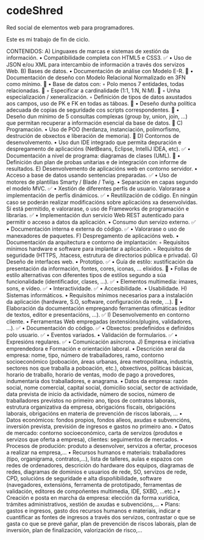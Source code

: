 # codeShred
Red social de elementos web para programadores.

Este es mi trabajo de fin de ciclo.

CONTENIDOS:
A) Linguaxes de marcas e sistemas de xestión da información.
• Compatibilidade completa con HTML5 e CSS3. ✅
• Uso de JSON e/ou XML para intercambio de información a través dos servizos Web.
B) Bases de datos.
• Documentación de análise con Modelo E-R. 🔄
• Documentación de deseño con Modelo Relacional Normalizado en 3FN como mínimo. 🔄
• Base de datos con:
◦ Polo menos 7 entidades, todas relacionadas. 🔄
◦ Especificar a cardinalidade (1:1, 1:N, N:M). 🔄
◦ Unha especialización / xeneralización.
◦ Definición de tipos de datos axustados aos campos, uso de PK e FK en todas as táboas. 🔄
• Deseño dunha política adecuada de copias de seguridade cos scripts correspondentes. 🔄
• Deseño dun mínimo de 5 consultas complexas (group by, union, join, …) que permitan recuperar a información esencial da base de datos. 🔄
C) Programación.
• Uso de POO (herdanza, instanciación, polimorfismo, destrución de obxectos e liberación de memoria). 🔄
D) Contornos de desenvolvemento.
• Uso dun IDE integrado que permita depuración e despregamento de aplicacións (NetBeans, Eclipse, IntelliJ IDEA, etc). ✅
• Documentación a nivel de programa: diagramas de clases (UML). 🔄
• Definición dun plan de probas unitarias e de integración con informe de resultados.
E) Desenvolvemento de aplicacións web en contorno servidor.
• Acceso a base de datos usando sentencias preparadas. ✅
• Uso de motores de plantillas Smarty / Blade / Twig. 
• Separación en capas segundo el modelo MVC. ✅
• Xestión de diferentes perfís de usuario. Valorarase a implementación de perfís dinámicos. ✅
• Reutilización de código. En ningún caso se poderán realizar modificacións sobre aplicacións xa desenvolvidas. Sí está permitido, e valorarase, o uso de Frameworks de programación e librarías. ✅
• Implementación dun servicio Web REST autenticado para permitir o acceso a datos da aplicación.
• Consumo dun servizo externo. ✅
• Documentación interna e externa do código. ✅
• Valorarase o uso de manexadores de paquetes.
F) Despregamento de aplicacións web.
• Documentación da arquitectura e contorno de implantación:
◦ Requisitos mínimos hardware e software para implantar a aplicación. 
◦ Requisitos de seguridade (HTTPS, .htacess, estrutura de directorios pública e privada).
G) Deseño de interfaces web.
• Prototipo. ✅
• Guía de estilo: xustificación da presentación da información, fontes, cores, iconas, ... elixidos. 🔄
• Follas de estilo alternativas con diferentes tipos de estilos segundo a súa funcionalidade (identificador, clases, …). ✅
• Elementos multimedia: imaxes, sons, e vídeo. ✅
• Interactividade. ✅
• Accesibilidade.
• Usabilidade.
H) Sistemas informáticos.
• Requisitos mínimos necesarios para a instalación da aplicación (hardware, S.O, software, configuración da rede, …). 🔄
• Elaboración da documentación empregando ferramentas ofimáticas (editor de textos, editor e presentacións, …). ✅
I) Desenvolvemento en contorno cliente.
• Ferramentas Web empregadas (extensións/plugins, validadores, …). ✅
• Documentación do código. ✅
• Obxectos: predefinidos e definidos polo usuario. ✅
• Eventos variados.
• Validación de formularios. ✅
• Expresións regulares. ✅
• Comunicación asíncrona.
J) Empresa e iniciativa emprendedora e Formación e orientación laboral.
• Descrición xeral da empresa: nome, tipo, número de traballadores, ramo, contorno socioeconómico (poboación, áreas urbanas, área metropolitana, industria, sectores nos que traballa a poboación, etc.), obxectivos, políticas básicas, horario de traballo, horario de ventas, modo de pago a provedores, indumentaria dos traballadores, e anagrama.
• Datos da empresa: razón social, nome comercial, capital social, domicilio social, sector de actividade, data prevista de inicio da actividade, número de socios, número de traballadores previstos no primeiro ano, tipos de contratos laborais, estrutura organizativa da empresa, obrigacións fiscais, obrigacións laborais, obrigacións en materia de prevención de riscos laborais, ...
• Datos económicos: fondos propios, fondos alleos, axudas e subvencións, inversión prevista, previsión de ingresos e gastos no primeiro ano.
• Datos de mercado: contorno socioeconómico, carta de servizos (produtos e servizos que oferta a empresa), clientes: seguimentos de mercados.
• Procesos de produción: produto a desenvolver, servizos a ofertar,
procesos a realizar na empresa,...
• Recursos humanos e materiais: traballadores (tipo, organigrama, contratos,...), lista de talleres, aulas e espazos con redes de ordenadores, descrición do hardware dos equipos, diagramas de redes, diagramas de dominios e usuarios de rede, SO, servizos de rede, CPD, solucións de seguridade e alta dispoñibilidade, software (navegadores, extensións, ferramenta de prototipado, ferramentas de validación, editores de compoñentes multimedia, IDE, SXBD, ...etc.)
• Creación e posta en marcha da empresa: elección da forma xurídica, trámites administrativos, xestión de axudas e subvencións,...
• Plans: gastos e ingresos, gasto dos recursos humanos e materiais, indicar e cuantificar as fontes de ingresos a través dos servizos, contrastar o que se gasta co que se prevé gañar, plan de prevención de riscos laborais, plan de inversión, plan de finalización, valorización de risco,...
